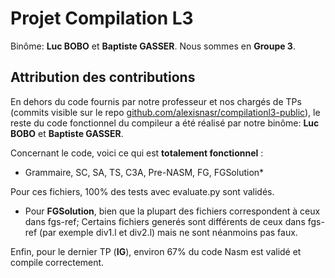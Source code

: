 # Projet Compilation L3

Binôme: **Luc BOBO** et **Baptiste GASSER**. Nous sommes en **Groupe 3**.

## Attribution des contributions

En dehors du code fournis par notre professeur et nos chargés de TPs (commits visible sur le repo [github.com/alexisnasr/compilationl3-public](https://github.com/alexisnasr/compilationl3-public)), le reste du code fonctionnel du compileur a été réalisé par notre binôme: **Luc BOBO** et **Baptiste GASSER**.

Concernant le code, voici ce qui est **totalement fonctionnel** :
- Grammaire, SC, SA, TS, C3A, Pre-NASM, FG, FGSolution*

Pour ces fichiers, 100% des tests avec evaluate.py sont validés.

* Pour **FGSolution**, bien que la plupart des fichiers correspondent à ceux dans fgs-ref; Certains fichiers generés sont différents de ceux  dans fgs-ref (par exemple div1.l et div2.l) mais ne sont néanmoins pas faux.

Enfin, pour le dernier TP (**IG**), environ 67%  du code Nasm est validé et compile correctement.
